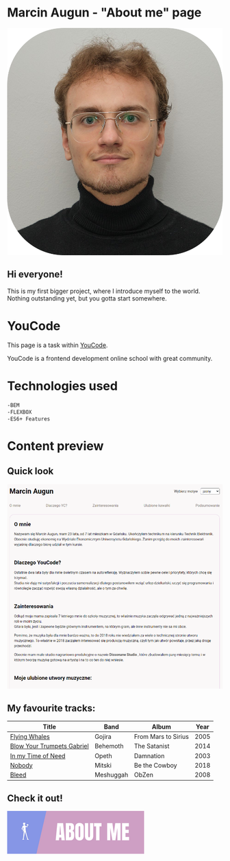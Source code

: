 # Marcin Augun - "About me" page

![Marcin](images/pictureOfMe.png "That's me")

## Hi everyone!

This is my first bigger project, where I introduce myself to the world. Nothing outstanding yet, but you gotta start somewhere.

# YouCode

This page is a task within [YouCode](https://youcode.pl/zostawiam-maila/).

YouCode is a frontend development online school with great community.

# Technologies used

    -BEM
    -FLEXBOX
    -ES6+ Features

# Content preview

## Quick look

![homepagePreview](gifs/homepagePreview.gif)

## My favourite tracks:

| Title                                                                     | Band      | Album               | Year |
| ------------------------------------------------------------------------- | --------- | ------------------- | ---- |
| [Flying Whales](https://www.youtube.com/watch?v=_-XaaTqOICU)              | Gojira    | From Mars to Sirius | 2005 |
| [Blow Your Trumpets Gabriel](https://www.youtube.com/watch?v=Czx-OIyrQwQ) | Behemoth  | The Satanist        | 2014 |
| [In my Time of Need](https://www.youtube.com/watch?v=razzBeBLDG4)         | Opeth     | Damnation           | 2003 |
| [Nobody](https://www.youtube.com/watch?v=qooWnw5rEcI)                     | Mitski    | Be the Cowboy       | 2018 |
| [Bleed](https://www.youtube.com/watch?v=qc98u-eGzlc)                      | Meshuggah | ObZen               | 2008 |

## Check it out!

[![N|Solid](images/readmeIcon.png)](https://marcin10lw.github.io/homepage/)
